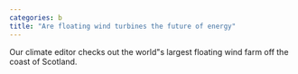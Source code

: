 ```yaml
---
categories: b
title: "Are floating wind turbines the future of energy"
---
```

Our climate editor checks out the world"s largest floating wind farm off the coast of Scotland.